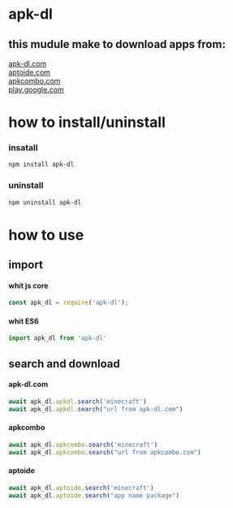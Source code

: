 # apk-dl
## this mudule make to download apps from:
[apk-dl.com](apk-dl.com)<br>
[aptoide.com](aptoide.com)<br>
[apkcombo.com](apkcombo.com)<br>
[play.google.com](play.google.com)<br>

# how to install/uninstall

### insatall
```sh
npm install apk-dl
```

### uninstall
```sh
npm uninstall apk-dl
```
# how to use

## import
#### whit js core
```js
const apk_dl = require('apk-dl');
```

#### whit ES6 
```js
import apk_dl from 'apk-dl'
```

## search and download
#### apk-dl.com
```js
await apk_dl.apkdl.search('minecraft')
await apk_dl.apkdl.search("url from apk-dl.com")
```

#### apkcombo
```js
await apk_dl.apkcombo.search('minecraft')
await apk_dl.apkcombo.search("url from apkcombo.com")
```

#### aptoide
```js
await apk_dl.aptoide.search('minecraft')
await apk_dl.aptoide.search("app name package")
```
